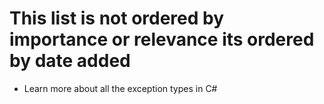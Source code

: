 # This list is not ordered by importance or relevance its ordered by date added

* Learn more about all the exception types in C#
